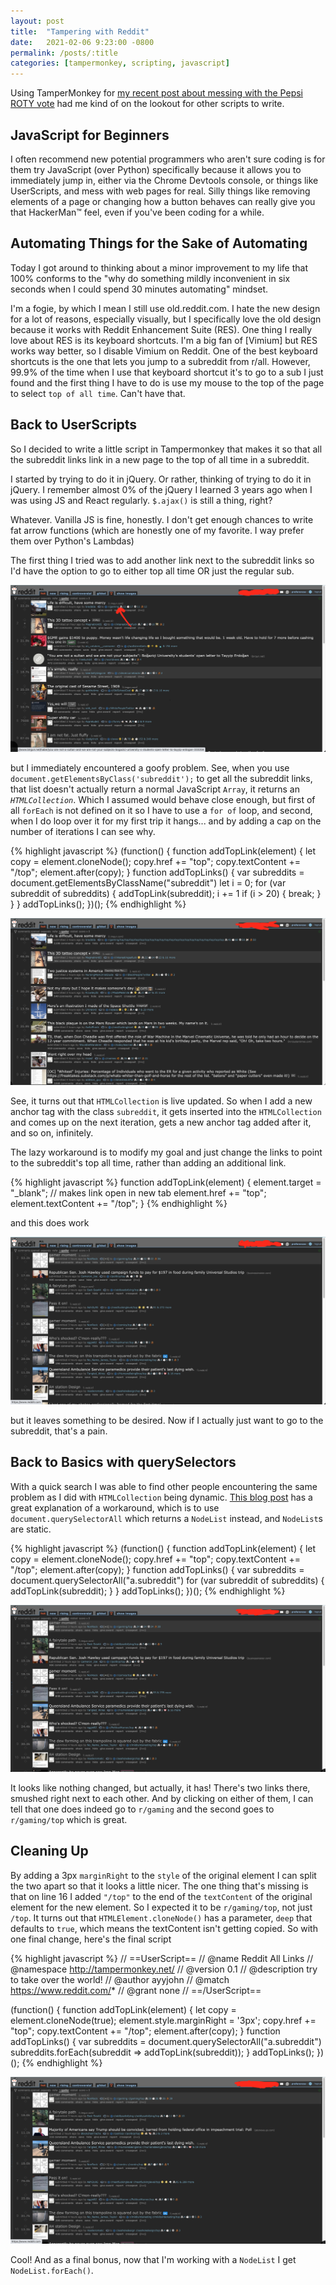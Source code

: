 ```yaml
---
layout: post
title:  "Tampering with Reddit"
date:   2021-02-06 9:23:00 -0800
permalink: /posts/:title
categories: [tampermonkey, scripting, javascript]
---
```

Using TamperMonkey for [my recent post about messing with the Pepsi ROTY vote](/posts/herbie-for-roty) had me kind of on the lookout for other scripts to write.

## JavaScript for Beginners

I often recommend new potential programmers who aren't sure coding is for them try JavaScript (over Python) specifically because it allows you to immediately jump in, either via the Chrome Devtools console, or things like UserScripts, and mess with web pages for real. Silly things like removing elements of a page or changing how a button behaves can really give you that HackerMan&trade; feel, even if you've been coding for a while.

## Automating Things for the Sake of Automating

Today I got around to thinking about a minor improvement to my life that 100% conforms to the "why do something mildly inconvenient in six seconds when I could spend 30 minutes automating" mindset.

I'm a fogie, by which I mean I still use old.reddit.com. I hate the new design for a lot of reasons, especially visually, but I specifically love the old design because it works with Reddit Enhancement Suite (RES). One thing I really love about RES is its keyboard shortcuts. I'm a big fan of [Vimium] but RES works way better, so I disable Vimium on Reddit. One of the best keyboard shortcuts is the one that lets you jump to a subreddit from r/all. However, 99.9% of the time when I use that keyboard shortcut it's to go to a sub I just found and the first thing I have to do is use my mouse to the top of the page to select `top of all time`. Can't have that.

## Back to UserScripts

So I decided to write a little script in Tampermonkey that makes it so that all the subreddit links link in a new page to the top of all time in a subreddit.

I started by trying to do it in jQuery. Or rather, thinking of trying to do it in jQuery. I remember almost 0% of the jQuery I learned 3 years ago when I was using JS and React regularly. `$.ajax()` is still a thing, right?

Whatever. Vanilla JS is fine, honestly. I don't get enough chances to write fat arrow functions (which are honestly one of my favorite. I way prefer them over Python's Lambdas)

The first thing I tried was to add another link next to the subreddit links so I'd have the option to go to either top all time OR just the regular sub.

![right there](/assets/tampering_with_reddit/example_1.png)

but I immediately encountered a goofy problem.
See, when you use `document.getElementsByClass('subreddit');` to get all the subreddit links, that list doesn't actually return a normal JavaScript `Array`, it returns an *`HTMLCollection`*. Which I assumed would behave close enough, but first of all `forEach` is not defined on it so I have to use a `for of` loop, and second, when I do loop over it for my first trip it hangs... and by adding a cap on the number of iterations I can see why.

{% highlight javascript %}
(function() {
    function addTopLink(element) {
        let copy = element.cloneNode();
        copy.href += "top";
        copy.textContent += "/top";
        element.after(copy);
    }
    function addTopLinks() {
        var subreddits = document.getElementsByClassName("subreddit")
        let i = 0;
        for (var subreddit of subreddits) {
            addTopLink(subreddit);
            i += 1
            if (i > 20) {
                break;
            }
        }
    }
    addTopLinks();
})();
{% endhighlight %}

![god_damnit](/assets/tampering_with_reddit/stupid_loop.png)

See, it turns out that `HTMLCollection` is live updated. So when I add a new anchor tag with the class `subreddit`, it gets inserted into the `HTMLCollection` and comes up on the next iteration, gets a new anchor tag added after it, and so on, infinitely.

The lazy workaround is to modify my goal and just change the links to point to the subreddit's top all time, rather than adding an additional link.

{% highlight javascript %}
function addTopLink(element) {
    element.target = "_blank"; // makes link open in new tab
    element.href += "top";
    element.textContent += "/top";
}
{% endhighlight %}

and this does work

![lazy_v1](/assets/tampering_with_reddit/working_v1.png)

but it leaves something to be desired. Now if I actually just want to go to the subreddit, that's a pain.

## Back to Basics with querySelectors

With a quick search I was able to find other people encountering the same problem as I did with `HTMLCollection` being dynamic. [This blog post](https://medium.com/@layne_celeste/htmlcollection-vs-nodelist-4b83e3a4fb4b) has a great explanation of a workaround, which is to use `document.querySelectorAll` which returns a `NodeList` instead, and `NodeList`s are static.

{% highlight javascript %}
(function() {
    function addTopLink(element) {
        let copy = element.cloneNode();
        copy.href += "top";
        copy.textContent += "/top";
        element.after(copy);
    }
    function addTopLinks() {
        var subreddits = document.querySelectorAll("a.subreddit")
        for (var subreddit of subreddits) {
            addTopLink(subreddit);
        }
    }
    addTopLinks();
})();
{% endhighlight %}

![almost_v2](/assets/tampering_with_reddit/almost_v2.png)

It looks like nothing changed, but actually, it has! There's two links there, smushed right next to each other. And by clicking on either of them, I can tell that one does indeed go to `r/gaming` and the second goes to `r/gaming/top` which is great.

## Cleaning Up

By adding a 3px `marginRight` to the `style` of the original element I can split the two apart so that it looks a little nicer.
The one thing that's missing is that on line 16 I added `"/top"` to the end of the `textContent` of the original element for the new element. So I expected it to be `r/gaming/top`, not just `/top`.
It turns out that `HTMLElement.cloneNode()` has a parameter, `deep` that defaults to `true`, which means the textContent isn't getting copied. So with one final change, here's the final script

<!-- markdownlint-disable MD034 -->
{% highlight javascript %}
// ==UserScript==
// @name         Reddit All Links
// @namespace    http://tampermonkey.net/
// @version      0.1
// @description  try to take over the world!
// @author       ayyjohn
// @match        https://www.reddit.com/*
// @grant        none
// ==/UserScript==

(function() {
    function addTopLink(element) {
        let copy = element.cloneNode(true);
        element.style.marginRight = '3px';
        copy.href += "top";
        copy.textContent += "/top";
        element.after(copy);
    }
    function addTopLinks() {
        var subreddits = document.querySelectorAll("a.subreddit")
        subreddits.forEach(subreddit => addTopLink(subreddit));
    }
    addTopLinks();
})();
{% endhighlight %}
<!-- markdownlint-enable MD034 -->

![working_v2](/assets/tampering_with_reddit/working_v2.png)

Cool! And as a final bonus, now that I'm working with a `NodeList` I get `NodeList.forEach()`.